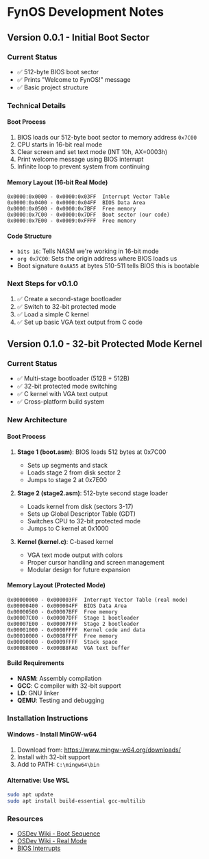 # FynOS Development Notes

## Version 0.0.1 - Initial Boot Sector

### Current Status
- ✅ 512-byte BIOS boot sector
- ✅ Prints "Welcome to FynOS!" message
- ✅ Basic project structure

### Technical Details

#### Boot Process
1. BIOS loads our 512-byte boot sector to memory address `0x7C00`
2. CPU starts in 16-bit real mode
3. Clear screen and set text mode (INT 10h, AX=0003h)
4. Print welcome message using BIOS interrupt
5. Infinite loop to prevent system from continuing

#### Memory Layout (16-bit Real Mode)
```
0x0000:0x0000 - 0x0000:0x03FF  Interrupt Vector Table
0x0000:0x0400 - 0x0000:0x04FF  BIOS Data Area
0x0000:0x0500 - 0x0000:0x7BFF  Free memory
0x0000:0x7C00 - 0x0000:0x7DFF  Boot sector (our code)
0x0000:0x7E00 - 0x0009:0xFFFF  Free memory
```

#### Code Structure
- `bits 16`: Tells NASM we're working in 16-bit mode
- `org 0x7C00`: Sets the origin address where BIOS loads us
- Boot signature `0xAA55` at bytes 510-511 tells BIOS this is bootable

### Next Steps for v0.1.0
1. ✅ Create a second-stage bootloader
2. ✅ Switch to 32-bit protected mode  
3. ✅ Load a simple C kernel
4. ✅ Set up basic VGA text output from C code

## Version 0.1.0 - 32-bit Protected Mode Kernel

### Current Status
- ✅ Multi-stage bootloader (512B + 512B)
- ✅ 32-bit protected mode switching
- ✅ C kernel with VGA text output
- ✅ Cross-platform build system

### New Architecture

#### Boot Process
1. **Stage 1 (boot.asm)**: BIOS loads 512 bytes at 0x7C00
   - Sets up segments and stack
   - Loads stage 2 from disk sector 2
   - Jumps to stage 2 at 0x7E00

2. **Stage 2 (stage2.asm)**: 512-byte second stage loader
   - Loads kernel from disk (sectors 3-17)
   - Sets up Global Descriptor Table (GDT)
   - Switches CPU to 32-bit protected mode
   - Jumps to C kernel at 0x1000

3. **Kernel (kernel.c)**: C-based kernel
   - VGA text mode output with colors
   - Proper cursor handling and screen management
   - Modular design for future expansion

#### Memory Layout (Protected Mode)
```
0x00000000 - 0x000003FF  Interrupt Vector Table (real mode)
0x00000400 - 0x000004FF  BIOS Data Area
0x00000500 - 0x00007BFF  Free memory
0x00007C00 - 0x00007DFF  Stage 1 bootloader
0x00007E00 - 0x00007FFF  Stage 2 bootloader
0x00001000 - 0x0000FFFF  Kernel code and data
0x00010000 - 0x0008FFFF  Free memory
0x00090000 - 0x0009FFFF  Stack space
0x000B8000 - 0x000B8FA0  VGA text buffer
```

#### Build Requirements
- **NASM**: Assembly compilation
- **GCC**: C compiler with 32-bit support
- **LD**: GNU linker
- **QEMU**: Testing and debugging

### Installation Instructions

#### Windows - Install MinGW-w64
1. Download from: https://www.mingw-w64.org/downloads/
2. Install with 32-bit support
3. Add to PATH: `C:\mingw64\bin`

#### Alternative: Use WSL
```bash
sudo apt update
sudo apt install build-essential gcc-multilib
```

### Resources
- [OSDev Wiki - Boot Sequence](https://wiki.osdev.org/Boot_Sequence)
- [OSDev Wiki - Real Mode](https://wiki.osdev.org/Real_Mode)
- [BIOS Interrupts](https://wiki.osdev.org/BIOS)